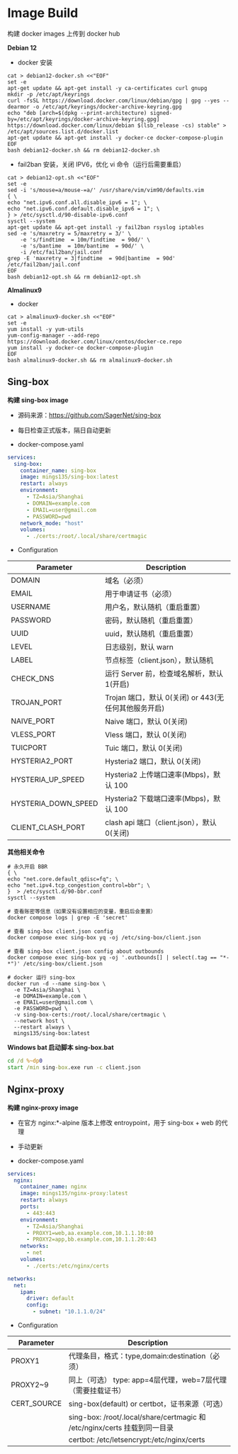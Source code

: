# Image Build

构建 docker images 上传到 docker hub



**Debian 12**

- docker 安装

```shell
cat > debian12-docker.sh <<"EOF"
set -e
apt-get update && apt-get install -y ca-certificates curl gnupg
mkdir -p /etc/apt/keyrings
curl -fsSL https://download.docker.com/linux/debian/gpg | gpg --yes --dearmor -o /etc/apt/keyrings/docker-archive-keyring.gpg
echo "deb [arch=$(dpkg --print-architecture) signed-by=/etc/apt/keyrings/docker-archive-keyring.gpg] https://download.docker.com/linux/debian $(lsb_release -cs) stable" > /etc/apt/sources.list.d/docker.list
apt-get update && apt-get install -y docker-ce docker-compose-plugin
EOF
bash debian12-docker.sh && rm debian12-docker.sh
```



- fail2ban 安装，关闭 IPV6，优化 vi 命令（运行后需要重启）

```shell
cat > debian12-opt.sh <<"EOF"
set -e
sed -i 's/mouse=a/mouse-=a/' /usr/share/vim/vim90/defaults.vim
{ \
echo "net.ipv6.conf.all.disable_ipv6 = 1"; \
echo "net.ipv6.conf.default.disable_ipv6 = 1"; \
} > /etc/sysctl.d/90-disable-ipv6.conf
sysctl --system
apt-get update && apt-get install -y fail2ban rsyslog iptables
sed -e 's/maxretry = 5/maxretry = 3/' \
    -e 's/findtime  = 10m/findtime  = 90d/' \
    -e 's/bantime  = 10m/bantime  = 90d/' \
    -i /etc/fail2ban/jail.conf
grep -E 'maxretry = 3|findtime  = 90d|bantime  = 90d' /etc/fail2ban/jail.conf
EOF
bash debian12-opt.sh && rm debian12-opt.sh
```



**Almalinux9**

- docker

```shell
cat > almalinux9-docker.sh <<"EOF"
set -e
yum install -y yum-utils
yum-config-manager --add-repo https://download.docker.com/linux/centos/docker-ce.repo
yum install -y docker-ce docker-compose-plugin
EOF
bash almalinux9-docker.sh && rm almalinux9-docker.sh
```



## Sing-box

**构建 sing-box image**

- 源码来源：https://github.com/SagerNet/sing-box
- 每日检查正式版本，隔日自动更新

- docker-compose.yaml

```yaml
services:
  sing-box:
    container_name: sing-box
    image: mings135/sing-box:latest
    restart: always
    environment:
      - TZ=Asia/Shanghai
      - DOMAIN=example.com
      - EMAIL=user@gmail.com
      - PASSWORD=pwd
    network_mode: "host"
    volumes:
      - ./certs:/root/.local/share/certmagic
```



- Configuration

| **Parameter**       | **Description**                                      |
| ------------------- | ---------------------------------------------------- |
| DOMAIN              | 域名（必须）                                         |
| EMAIL               | 用于申请证书（必须）                                 |
| USERNAME            | 用户名，默认随机（重启重置）                         |
| PASSWORD            | 密码，默认随机（重启重置）                           |
| UUID                | uuid，默认随机（重启重置）                           |
| LEVEL               | 日志级别，默认 warn                                  |
| LABEL               | 节点标签（client.json），默认随机                    |
| CHECK_DNS           | 运行 Server 前，检查域名解析，默认 1(开启)           |
| TROJAN_PORT         | Trojan 端口，默认 0(关闭) or 443(无任何其他服务开启) |
| NAIVE_PORT          | Naive 端口，默认 0(关闭)                             |
| VLESS_PORT          | Vless 端口，默认 0(关闭)                             |
| TUICPORT            | Tuic 端口，默认 0(关闭)                              |
| HYSTERIA2_PORT      | Hysteria2 端口，默认 0(关闭)                         |
| HYSTERIA_UP_SPEED   | Hysteria2 上传端口速率(Mbps)，默认 100               |
| HYSTERIA_DOWN_SPEED | Hysteria2 下载端口速率(Mbps)，默认 100               |
| CLIENT_CLASH_PORT   | clash api 端口（client.json），默认 0(关闭)          |



**其他相关命令**

```shell
# 永久开启 BBR
{ \
echo "net.core.default_qdisc=fq"; \
echo "net.ipv4.tcp_congestion_control=bbr"; \
}  > /etc/sysctl.d/90-bbr.conf
sysctl --system

# 查看账密等信息（如果没有设置相应的变量，重启后会重置）
docker compose logs | grep -E 'secret'

# 查看 sing-box client.json config
docker compose exec sing-box yq -oj /etc/sing-box/client.json

# 查看 sing-box client.json config about outbounds
docker compose exec sing-box yq -oj '.outbounds[] | select(.tag == "*-*")' /etc/sing-box/client.json

# docker 运行 sing-box
docker run -d --name sing-box \
  -e TZ=Asia/Shanghai \
  -e DOMAIN=example.com \
  -e EMAIL=user@gmail.com \
  -e PASSWORD=pwd \
  -v sing-box-certs:/root/.local/share/certmagic \
  --network host \
  --restart always \
  mings135/sing-box:latest
```



**Windows bat  启动脚本 sing-box.bat**

 ```bat
 cd /d %~dp0
 start /min sing-box.exe run -c client.json
 ```



## Nginx-proxy

**构建 nginx-proxy image**

- 在官方 nginx:*-alpine 版本上修改 entroypoint，用于 sing-box + web 的代理

- 手动更新

- docker-compose.yaml

```yaml
services:
  nginx:
    container_name: nginx
    image: mings135/nginx-proxy:latest
    restart: always
    ports:
      - 443:443
    environment:
      - TZ=Asia/Shanghai
      - PROXY1=web,aa.example.com,10.1.1.10:80
      - PROXY2=app,bb.example.com,10.1.1.20:443
    networks:
      - net
    volumes:
      - ./certs:/etc/nginx/certs

networks:
  net:
    ipam:
      driver: default
      config:
        - subnet: "10.1.1.0/24"
```



- Configuration

| **Parameter** | **Description**                                              |
| ------------- | ------------------------------------------------------------ |
| PROXY1        | 代理条目，格式：type,domain:destination（必须）              |
| PROXY2~9      | 同上（可选）        type: app=4层代理，web=7层代理（需要挂载证书） |
| CERT_SOURCE   | sing-box(default) or certbot，证书来源（可选）               |
|               | sing-box: /root/.local/share/certmagic 和 /etc/nginx/certs 挂载到同一目录 |
|               | certbot: /etc/letsencrypt:/etc/nginx/certs                   |
